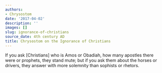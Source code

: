 ```yaml
---
authors:
- Chrysostom
date: '2017-04-02'
description: ''
images: []
slug: ignorance-of-christians
source_date: 4th century AD
title: Chrysostom on the Ignorance of Christians
---
```


If you ask [Christians] who is Amos or Obadiah, how many apostles there were or prophets, they stand mute; but if you ask them about the horses or drivers, they answer with more solemnity than sophists or rhetors.